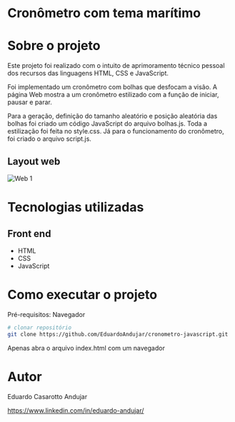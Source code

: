 # Cronômetro com tema marítimo

# Sobre o projeto

 Este projeto foi realizado com o intuito de aprimoramento técnico pessoal dos recursos das linguagens HTML, CSS e JavaScript.
 
 Foi implementado um cronômetro com bolhas que desfocam a visão. A página Web mostra a um cronômetro estilizado com a função de iniciar, pausar e parar.
 
 Para a geração, definição do tamanho aleatório e posição aleatória das bolhas foi criado um código JavaScript do arquivo bolhas.js. Toda a estilização foi feita no style.css.
 Já para o funcionamento do cronômetro, foi criado o arquivo script.js.
 
## Layout web

![Web 1](https://github.com/EduardoAndujar/assets/blob/main/cronometro.gif)

# Tecnologias utilizadas
## Front end
- HTML
- CSS
- JavaScript

# Como executar o projeto

Pré-requisitos: Navegador

```bash
# clonar repositório
git clone https://github.com/EduardoAndujar/cronometro-javascript.git
```

Apenas abra o arquivo index.html com um navegador

# Autor

Eduardo Casarotto Andujar

https://www.linkedin.com/in/eduardo-andujar/
